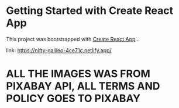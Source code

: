 # Getting Started with Create React App

This project was bootstrapped with [Create React App](https://github.com/facebook/create-react-app)...

link: https://nifty-galileo-4ce71c.netlify.app/

# ALL THE IMAGES WAS FROM PIXABAY API, ALL TERMS AND POLICY GOES TO PIXABAY
